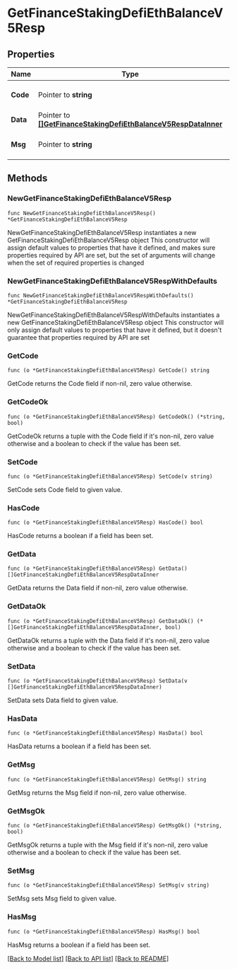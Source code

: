 # GetFinanceStakingDefiEthBalanceV5Resp

## Properties

Name | Type | Description | Notes
------------ | ------------- | ------------- | -------------
**Code** | Pointer to **string** |  | [optional] [default to ""]
**Data** | Pointer to [**[]GetFinanceStakingDefiEthBalanceV5RespDataInner**](GetFinanceStakingDefiEthBalanceV5RespDataInner.md) |  | [optional] 
**Msg** | Pointer to **string** |  | [optional] [default to ""]

## Methods

### NewGetFinanceStakingDefiEthBalanceV5Resp

`func NewGetFinanceStakingDefiEthBalanceV5Resp() *GetFinanceStakingDefiEthBalanceV5Resp`

NewGetFinanceStakingDefiEthBalanceV5Resp instantiates a new GetFinanceStakingDefiEthBalanceV5Resp object
This constructor will assign default values to properties that have it defined,
and makes sure properties required by API are set, but the set of arguments
will change when the set of required properties is changed

### NewGetFinanceStakingDefiEthBalanceV5RespWithDefaults

`func NewGetFinanceStakingDefiEthBalanceV5RespWithDefaults() *GetFinanceStakingDefiEthBalanceV5Resp`

NewGetFinanceStakingDefiEthBalanceV5RespWithDefaults instantiates a new GetFinanceStakingDefiEthBalanceV5Resp object
This constructor will only assign default values to properties that have it defined,
but it doesn't guarantee that properties required by API are set

### GetCode

`func (o *GetFinanceStakingDefiEthBalanceV5Resp) GetCode() string`

GetCode returns the Code field if non-nil, zero value otherwise.

### GetCodeOk

`func (o *GetFinanceStakingDefiEthBalanceV5Resp) GetCodeOk() (*string, bool)`

GetCodeOk returns a tuple with the Code field if it's non-nil, zero value otherwise
and a boolean to check if the value has been set.

### SetCode

`func (o *GetFinanceStakingDefiEthBalanceV5Resp) SetCode(v string)`

SetCode sets Code field to given value.

### HasCode

`func (o *GetFinanceStakingDefiEthBalanceV5Resp) HasCode() bool`

HasCode returns a boolean if a field has been set.

### GetData

`func (o *GetFinanceStakingDefiEthBalanceV5Resp) GetData() []GetFinanceStakingDefiEthBalanceV5RespDataInner`

GetData returns the Data field if non-nil, zero value otherwise.

### GetDataOk

`func (o *GetFinanceStakingDefiEthBalanceV5Resp) GetDataOk() (*[]GetFinanceStakingDefiEthBalanceV5RespDataInner, bool)`

GetDataOk returns a tuple with the Data field if it's non-nil, zero value otherwise
and a boolean to check if the value has been set.

### SetData

`func (o *GetFinanceStakingDefiEthBalanceV5Resp) SetData(v []GetFinanceStakingDefiEthBalanceV5RespDataInner)`

SetData sets Data field to given value.

### HasData

`func (o *GetFinanceStakingDefiEthBalanceV5Resp) HasData() bool`

HasData returns a boolean if a field has been set.

### GetMsg

`func (o *GetFinanceStakingDefiEthBalanceV5Resp) GetMsg() string`

GetMsg returns the Msg field if non-nil, zero value otherwise.

### GetMsgOk

`func (o *GetFinanceStakingDefiEthBalanceV5Resp) GetMsgOk() (*string, bool)`

GetMsgOk returns a tuple with the Msg field if it's non-nil, zero value otherwise
and a boolean to check if the value has been set.

### SetMsg

`func (o *GetFinanceStakingDefiEthBalanceV5Resp) SetMsg(v string)`

SetMsg sets Msg field to given value.

### HasMsg

`func (o *GetFinanceStakingDefiEthBalanceV5Resp) HasMsg() bool`

HasMsg returns a boolean if a field has been set.


[[Back to Model list]](../README.md#documentation-for-models) [[Back to API list]](../README.md#documentation-for-api-endpoints) [[Back to README]](../README.md)



